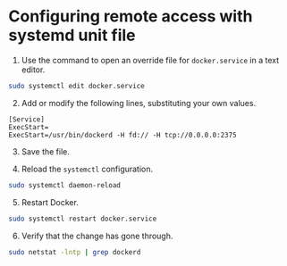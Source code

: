 # Configuring remote access with systemd unit file

1. Use the command to open an override file for `docker.service` in a text editor.

```bash 
sudo systemctl edit docker.service 
``` 
2. Add or modify the following lines, substituting your own values.

```systemd
[Service]
ExecStart=
ExecStart=/usr/bin/dockerd -H fd:// -H tcp://0.0.0.0:2375
```
3. Save the file.

4. Reload the `systemctl` configuration.

```bash
sudo systemctl daemon-reload
```

5. Restart Docker.

```bash
sudo systemctl restart docker.service
```

6. Verify that the change has gone through.

```bash
sudo netstat -lntp | grep dockerd
```